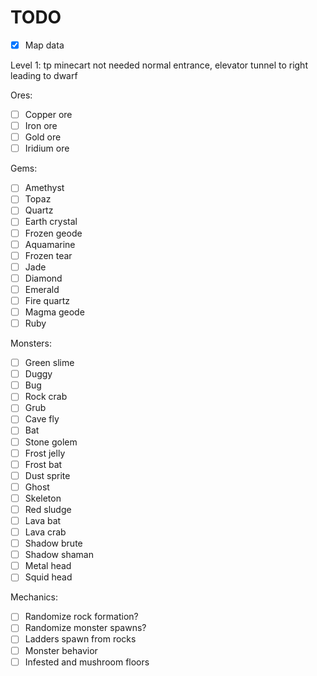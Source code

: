 # TODO
- [x] Map data

Level 1:
	tp minecart not needed
    normal entrance, elevator
	tunnel to right leading to dwarf

Ores:
  - [ ] Copper ore
  - [ ] Iron ore
  - [ ] Gold ore
  - [ ] Iridium ore

Gems:
  - [ ] Amethyst
  - [ ] Topaz
  - [ ] Quartz
  - [ ] Earth crystal
  - [ ] Frozen geode
  - [ ] Aquamarine
  - [ ] Frozen tear
  - [ ] Jade
  - [ ] Diamond
  - [ ] Emerald
  - [ ] Fire quartz
  - [ ] Magma geode
  - [ ] Ruby

Monsters:
  - [ ] Green slime
  - [ ] Duggy
  - [ ] Bug
  - [ ] Rock crab
  - [ ] Grub
  - [ ] Cave fly
  - [ ] Bat
  - [ ] Stone golem
  - [ ] Frost jelly
  - [ ] Frost bat
  - [ ] Dust sprite
  - [ ] Ghost
  - [ ] Skeleton
  - [ ] Red sludge
  - [ ] Lava bat
  - [ ] Lava crab
  - [ ] Shadow brute
  - [ ] Shadow shaman
  - [ ] Metal head
  - [ ] Squid head

Mechanics:
  - [ ] Randomize rock formation?
  - [ ] Randomize monster spawns?
  - [ ] Ladders spawn from rocks
  - [ ] Monster behavior
  - [ ] Infested and mushroom floors

